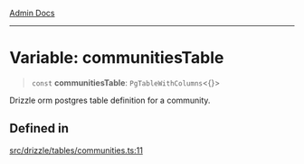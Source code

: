 [Admin Docs](/)

***

# Variable: communitiesTable

> `const` **communitiesTable**: `PgTableWithColumns`\<\{\}\>

Drizzle orm postgres table definition for a community.

## Defined in

[src/drizzle/tables/communities.ts:11](https://github.com/NishantSinghhhhh/talawa-api/blob/05ae6a4794762096d917a90a3af0db22b7c47392/src/drizzle/tables/communities.ts#L11)
